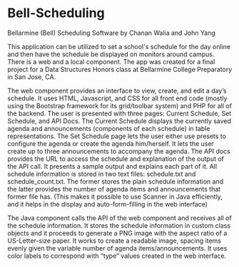 # Bell-Scheduling

Bellarmine (Bell) Scheduling Software by Chanan Walia and John Yang

This application can be utilized to set a school's schedule for the day online and then have the schedule be displayed on monitors around campus. There is a web and a local component. The app was created for a final project for a Data Structures Honors class at Bellarmine College Preparatory in San Jose, CA.

The web component provides an interface to view, create, and edit a day’s schedule. It uses HTML, Javascript, and CSS for all front end code (mostly using the Bootstrap framework for its grid/toolbar system) and PHP for all of the backend. The user is presented with three pages: Current Schedule, Set Schedule, and API Docs. The Current Schedule displays the currently saved agenda and announcements (components of each schedule) in table representations. The Set Schedule page lets the user either use presets to configure the agenda or create the agenda him/herself. It lets the user create up to three announcements to accompany the agenda. The API docs provides the URL to access the schedule and explanation of the output of the API call. It presents a sample output and explains each part of it. All schedule information is stored in two text files: schedule.txt and schedule_count.txt. The former stores the plain schedule information and the latter provides the number of agenda items and announcements that former file has. (This makes it possible to use Scanner in Java efficiently, and it helps in the display and auto-form-filling in the web interface)

The Java component calls the API of the web component and receives all of the schedule information. It stores the schedule information in custom class objects and it proceeds to generate a PNG image with the aspect ratio of a US-Letter-size paper. It works to create a readable image, spacing items evenly given the variable number of agenda items/announcements. It uses color labels to correspond with “type” values created in the web interface.
